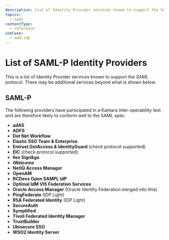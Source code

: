 ```yaml
---
description: List of Identity Provider services known to support the SAML protocol.
topics:
  - saml
contentType:
  - reference
useCase:
  - add-idp
---
```

# List of SAML-P Identity Providers

This is a list of Identity Provider services known to support the <dfn data-key="security-assertion-markup-language">SAML</dfn> protocol. There may be additional services beyond what is shown below.

## SAML-P

The following providers have participated in a Kantara inter-operability test and are therefore likely to conform well to the SAML spec.

  * __adAS__
  * __ADFS__
  * __Dot Net Workflow__
  * __Elastic SSO Team & Enterprise__
  * __Entrust GetAccess & IdentityGuard__  (check protocol supported)
  * __EIC__  (check protocol supported)
  * __Ilex Sign&go__
  * __iWelcome__
  * __NetIQ Access Manager__
  * __OpenAM__
  * __RCDevs Open SAMPL IdP__
  * __Optimal IdM VIS Federation Services__
  * __Oracle Access Manager__ (Oracle Identity Federation merged into this)
  * __PingFederate__  (IDP Light)
  * __RSA Federated Identity__  (IDP Light)
  * __SecureAuth__
  * __Symplified__
  * __Tivoli Federated Identity Manager__
  * __TrustBuilder__
  * __Ubisecure SSO__
  * __WSO2 Identity Server__
